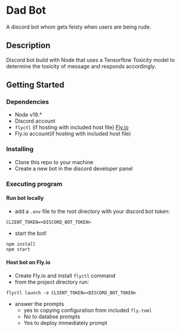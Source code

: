 # Dad Bot

A discord bot whom gets feisty when users are being rude.

## Description

Discord bot build with Node that uses a Tensorflow Toxicity model to determine the toxicity of message and responds accordingly. 

## Getting Started

### Dependencies

* Node v19.*
* Discord account 
* `flyctl` (if hosting with included host file) [Fly.io](https://fly.io/)
* Fly.io account(if hosting with included host file)


### Installing

* Clone this repo to your machine
* Create a new bot in the discord developer panel 


### Executing program

#### Run bot locally
* add a `.env` file to the root directory with your discord bot token:
``` 
CLIENT_TOKEN=<DISCORD_BOT_TOKEN>
```
* start the bot!
```
npm install
npm start
```


#### Host bot on Fly.io

* Create Fly.io and install `flyctl` command
* from the project directory run:
```
flyctl launch -e CLIENT_TOKEN=<DISCORD_BOT_TOKEN>
```
* answer the prompts
    * yes to copying configuration from included `fly.toml`
    * No to databse prompts
    * Yes to deploy immediately prompt

